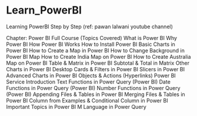 # Learn_PowerBI
Learning PowerBI Step by Step (ref: pawan lalwani youtube channel)



Chapter:
Power BI Full Course (Topics Covered)
What is Power BI
Why Power BI
How Power BI Works
How to Install Power BI
Basic Charts in Power BI
How to Create a Map in Power BI
How to Change Background in Power BI Map
How to Create India Map on Power BI
How to Create Australia Map on Power BI
Table & Matrix in Power BI
Subtotal & Total in Matrix
Other Charts in Power BI Desktop
Cards & Filters in Power BI
Slicers in Power BI
Advanced Charts in Power BI
Objects & Actions (Hyperlinks)
Power BI Service Introduction
Text Functions in Power Query (Power BI)
Date Functions in Power Query (Power BI)
Number Functions in Power Query (Power BI)
Appending Files & Tables in Power BI
Merging Files & Tables in Power BI
Column from Examples & Conditional Column  in Power BI
Important Topics in Power BI
M Language in Power Query
